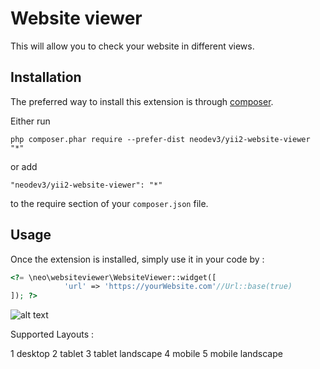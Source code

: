 Website viewer
==============
This will allow you to check your website in different views.

Installation
------------

The preferred way to install this extension is through [composer](http://getcomposer.org/download/).

Either run

```
php composer.phar require --prefer-dist neodev3/yii2-website-viewer "*"
```

or add

```
"neodev3/yii2-website-viewer": "*"
```

to the require section of your `composer.json` file.


Usage
-----

Once the extension is installed, simply use it in your code by  :

```php
<?= \neo\websiteviewer\WebsiteViewer::widget([
            'url' => 'https://yourWebsite.com'//Url::base(true)
]); ?>

```

![alt text](https://github.com/neodev3/yii2-website-viewer/blob/master/assets/example.gif?raw=true)

Supported Layouts :

1 desktop
2 tablet
3 tablet landscape
4 mobile
5 mobile landscape
